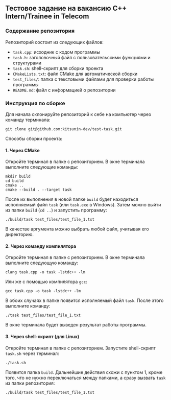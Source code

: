 ## Тестовое задание на вакансию C++ Intern/Trainee in Telecom
### Содержание репозитория

Репозиторий состоит из следующих файлов:

- `task.cpp`: исходник с кодом программы
- `task.h`: заголовочный файл с пользовательскими функциями и структурами
- `task.sh`: shell-скрипт для сборки проекта
- `CMakeLists.txt`: файл CMake для автоматической сборки
- `test_files/`: папка с текстовыми файлами для проверки работы программы
- `README.md`: файл с информацией о репозитории

### Инструкция по сборке

Для начала склонируйте репозиторий к себе на компьютер через команду терминала:
```
git clone git@github.com:kitsunin-dev/test-task.git
```
Способы сборки проекта:
#### 1. Через CMake
Откройте терминал в папке с репозиторием. В окне терминала выполните следующие команды:
```
mkdir build
cd build
cmake ..
cmake --build . --target task
```
После их выполнения в новой папке `build` будет находиться исполняемый файл `task` (или `task.exe` в Windows). Затем можно выйти из папки `build` (`cd ..`) и запустить программу:
```
./build/task test_files/test_file_1.txt
```
В качестве аргумента можно выбрать любой файл, учитывая его директорию.

#### 2. Через команду компилятора
Откройте терминал в папке с репозиторием. В окне терминала выполните следующую команду:
```
clang task.cpp -o task -lstdc++ -lm
```
Или же с помощью компилятора `gcc`:
```
gcc task.cpp -o task -lstdc++ -lm
```
В обоих случаях в папке появится исполняемый файл `task`. После этого выполните команду:
```
./task test_files/test_file_1.txt
```
В окне терминала будет выведен результат работы программы.

#### 3. Через shell-скрипт (для Linux)
Откройте терминал в папке с репозиторием. Запустите shell-скрипт `task.sh` через терминал:
```
./task.sh
```
Появится папка `build`. Дальнейшие действия схожи с пунктом 1, кроме того, что не нужно переключаться между папками, а сразу вызвать `task` из папки репозитория:
```
./build/task test_files/test_file_1.txt
```